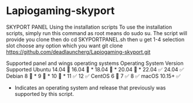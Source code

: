 # Lapiogaming-skyport
SKYPORT PANEL 
Using the installation scripts
To use the installation scripts, simply run this command as root means do sudo su. The script will provide you clone then do cd SKYPORTPANEL.sh then u get 1-4 selection slot choose any option which you want 
git clone https://github.com/deadlauncherg/Lapiogaming-skyport.git

Supported panel and wings operating systems
Operating System	Version	Supported
Ubuntu	14.04	🔴
16.04	🔴 *
18.04	🔴 *
20.04	🔴 *
22.04	✅
24.04	✅
Debian	8	🔴 *
9	🔴 *
10	🔴 *
11	✅
12	✅
CentOS	6	🔴
7	✅
8	✅
macOS	10.15+	✅
* Indicates an operating system and release that previously was supported by this script.
